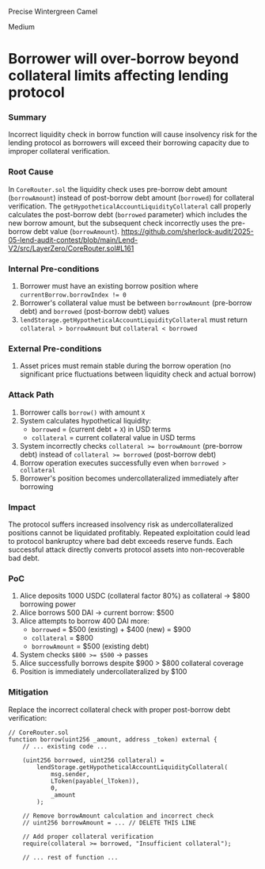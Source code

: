 Precise Wintergreen Camel

Medium

# Borrower will over-borrow beyond collateral limits affecting lending protocol

### Summary

Incorrect liquidity check in borrow function will cause insolvency risk for the lending protocol as borrowers will exceed their borrowing capacity due to improper collateral verification.

### Root Cause

In `CoreRouter.sol` the liquidity check uses pre-borrow debt amount (`borrowAmount`) instead of post-borrow debt amount (`borrowed`) for collateral verification. The `getHypotheticalAccountLiquidityCollateral` call properly calculates the post-borrow debt (`borrowed` parameter) which includes the new borrow amount, but the subsequent check incorrectly uses the pre-borrow debt value (`borrowAmount`).
https://github.com/sherlock-audit/2025-05-lend-audit-contest/blob/main/Lend-V2/src/LayerZero/CoreRouter.sol#L161

### Internal Pre-conditions

1. Borrower must have an existing borrow position where `currentBorrow.borrowIndex != 0`
2. Borrower's collateral value must be between `borrowAmount` (pre-borrow debt) and `borrowed` (post-borrow debt) values
3. `lendStorage.getHypotheticalAccountLiquidityCollateral` must return `collateral > borrowAmount` but `collateral < borrowed`

### External Pre-conditions

1. Asset prices must remain stable during the borrow operation (no significant price fluctuations between liquidity check and actual borrow)

### Attack Path

1. Borrower calls `borrow()` with amount `X`
2. System calculates hypothetical liquidity:
   - `borrowed` = (current debt + `X`) in USD terms
   - `collateral` = current collateral value in USD terms
3. System incorrectly checks `collateral >= borrowAmount` (pre-borrow debt) instead of `collateral >= borrowed` (post-borrow debt)
4. Borrow operation executes successfully even when `borrowed > collateral`
5. Borrower's position becomes undercollateralized immediately after borrowing

### Impact

The protocol suffers increased insolvency risk as undercollateralized positions cannot be liquidated profitably. Repeated exploitation could lead to protocol bankruptcy where bad debt exceeds reserve funds. Each successful attack directly converts protocol assets into non-recoverable bad debt.

### PoC

1. Alice deposits 1000 USDC (collateral factor 80%) as collateral → $800 borrowing power
2. Alice borrows 500 DAI → current borrow: $500
3. Alice attempts to borrow 400 DAI more:
   - `borrowed` = $500 (existing) + $400 (new) = $900
   - `collateral` = $800
   - `borrowAmount` = $500 (existing debt)
4. System checks `$800 >= $500` → passes
5. Alice successfully borrows despite $900 > $800 collateral coverage
6. Position is immediately undercollateralized by $100

### Mitigation

Replace the incorrect collateral check with proper post-borrow debt verification:

```solidity
// CoreRouter.sol
function borrow(uint256 _amount, address _token) external {
    // ... existing code ...
    
    (uint256 borrowed, uint256 collateral) = 
        lendStorage.getHypotheticalAccountLiquidityCollateral(
            msg.sender, 
            LToken(payable(_lToken)), 
            0, 
            _amount
        );
    
    // Remove borrowAmount calculation and incorrect check
    // uint256 borrowAmount = ... // DELETE THIS LINE
    
    // Add proper collateral verification
    require(collateral >= borrowed, "Insufficient collateral");
    
    // ... rest of function ...
```